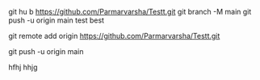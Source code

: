 git hu b  https://github.com/Parmarvarsha/Testt.git
git branch -M main
git push -u origin main
test
best

git remote add origin https://github.com/Parmarvarsha/Testt.git

git push -u origin main

hfhj
hhjg
